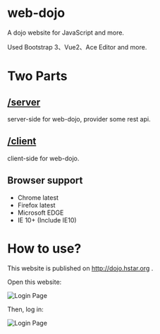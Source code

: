 # web-dojo

A dojo website for JavaScript and more.

Used Bootstrap 3、Vue2、Ace Editor and more.


# Two Parts

## [/server](server)

server-side for web-dojo, provider some rest api.

## [/client](client)

client-side for web-dojo.

## Browser support

- Chrome latest
- Firefox latest
- Microsoft EDGE
- IE 10+ (Include IE10)

# How to use?

This website is published on <a href="http://dojo.hstar.org" target="_blank">http://dojo.hstar.org</a> .

Open this website:

![Login Page](http://img.hstar.org/login.png)

Then, log in:

![Login Page](http://img.hstar.org/main.png)